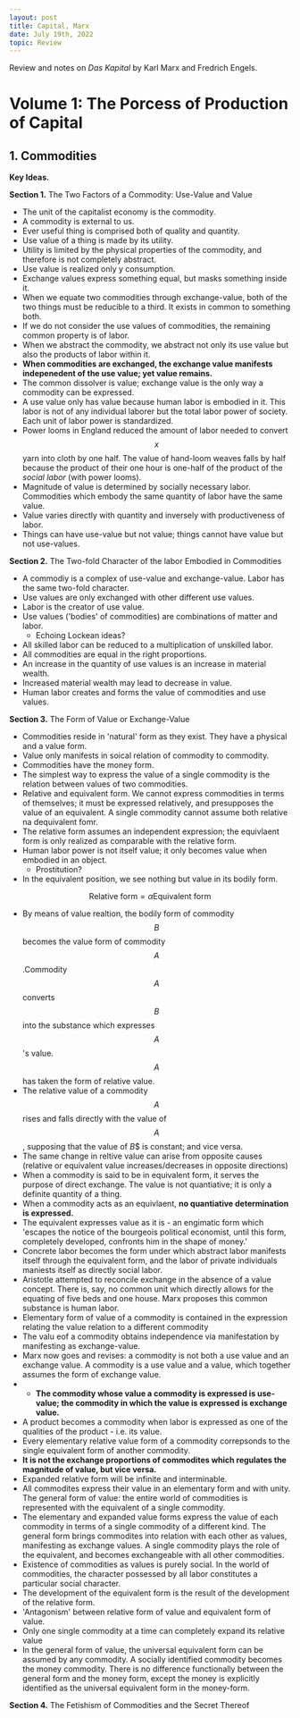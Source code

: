 ```yaml
---
layout: post
title: Capital, Marx
date: July 19th, 2022
topic: Review
---
```


Review and notes on *Das Kapital* by Karl Marx and Fredrich Engels.

# Volume 1: The Porcess of Production of Capital

## 1. Commodities

**Key Ideas.**


**Section 1.** The Two Factors of a Commodity: Use-Value and Value
- The unit of the capitalist economy is the commodity.
- A commodity is external to us.
- Ever useful thing is comprised both of quality and quantity.
- Use value of a thing is made by its utility.
- Utility is limited by the physical properties of the commodity, and therefore is not completely abstract.
- Use value is realized only y consumption.
- Exchange values express something equal, but masks something inside it.
- When we equate two commodities through exchange-value, both of the two things must be reducible to a third. It exists in common to something both.
- If we do not consider the use values of commodities, the remaining common property is of labor.
- When we abstract the commodity, we abstract not only its use value but also the products of labor within it.
- **When commodities are exchanged, the exchange value manifests indepenedent of the use value; yet value remains.**
- The common dissolver is value; exchange value is the only way a commodity can be expressed.
- A use value only has value because human labor is embodied in it. This labor is not of any individual laborer but the total labor power of society. Each unit of labor power is standardized.
- Power looms in England reduced the amount of labor needed to convert $$x$$ yarn into cloth by one half. The value of hand-loom weaves falls by half because the product of their one hour is one-half of the product of the *social labor* (with power looms).
- Magnitude of value is determined by socially necessary labor. Commodities which embody the same quantity of labor have the same value.
- Value varies directly with quantity and inversely with productiveness of labor.
- Things can have use-value but not value; things cannot have value but not use-values.

**Section 2.** The Two-fold Character of the labor Embodied in Commodities
- A commodiy is a complex of use-value and exchange-value. Labor has the same two-fold character.
- Use values are only exchanged with other different use values.
- Labor is the creator of use value.
- Use values ('bodies' of commodities) are combinations of matter and labor.
  - Echoing Lockean ideas?
- All skilled labor can be reduced to a multiplication of unskilled labor.
- All commodities are equal in the right proportions.
- An increase in the quantity of use values is an increase in material wealth.
- Increased material wealth may lead to decrease in value.
- Human labor creates and forms the value of commodities and use values.

**Section 3.** The Form of Value or Exchange-Value
- Commodities reside in 'natural' form as they exist. They have a physical and a value form.
- Value only manifests in soical relation of commodity to commodity.
- Commodities have the money form.
- The simplest way to express the value of a single commodity is the relation between values of two commodities.
- Relative and equivalent form. We cannot express commodities in terms of themselves; it must be expressed relatively, and presupposes the value of an equivalent. A single commodity cannot assume both relative na dequivalent fomr.
- The relative form assumes an independent expression; the equivlaent form is only realized as comparable with the relative form.
- Human labor power is not itself value; it only becomes value when embodied in an object.
  - Prostitution?
- In the equivalent position, we see nothing but value in its bodily form.

$$\text{Relative form} = \alpha \text{Equivalent form}$$

- By means of value realtion, the bodily form of commodity $$B$$ becomes the value form of commodity $$A$$.Commodity $$A$$ converts $$B$$ into the substance which expresses $$A$$'s value. $$A$$ has taken the form of relative value.
- The relative value of a commodity $$A$$ rises and falls directly with the value of $$A$$, supposing that the value of $B$$ is constant; and vice versa.
- The same change in reltive value can arise from opposite causes (relative or equivalent value increases/decreases in opposite directions)
- When a commodity is said to be in equivalent form, it serves the purpose of direct exchange. The value is not quantiative; it is only a definite quantity of a thing.
- When a commodity acts as an equivlaent, **no quantiative determination is expressed.**
- The equivalent expresses value as it is - an engimatic form which 'escapes the notice of the bourgeois political economist, until this form, completely developed, confronts him in the shape of money.'
- Concrete labor becomes the form under which abstract labor manifests itself through the equivalent form, and the labor of private individuals maniests itself as directly social labor.
- Aristotle attempted to reconcile exchange in the absence of a value concept. There is, say, no common unit which directly allows for the equating of five beds and one house. Marx proposes this common substance is human labor.
- Elementary form of value of a commodity is contained in the expression relating the value relation to a different commodity
- The valu eof a commodity obtains independence via manifestation by manifesting as exchange-value.
- Marx now goes and revises: a commodity is not both a use value and an exchange value. A commodity is a use value and a value, which together assumes the form of exchange value.
- - **The commodity whose value a commodity is expressed is use-value; the commodity in which the value is expressed is exchange value.**
- A product becomes a commodity when labor is expressed as one of the qualities of the product - i.e. its value.
- Every elementary relative value form of a commodity correpsonds to the single equivalent form of another commodity.
- **It is not the exchange proportions of commodites which regulates the magnitude of value, but vice versa.**
- Expanded relative form will be infinite and interminable.
- All commodites express their value in an elementary form and with unity. The general form of value: the entire world of commodities is represented with the equivalent of a single commodity.
- The elementary and expanded value forms express the value of each commodity in terms of a single commodity of a different kind. The general form brings commodites into relation with each other as values, manifesting as exchange values. A single commodity plays the role of the equivalent, and becomes exchangeable with all other commodities.
- Existence of commodities as values is purely social. In the world of commodities, the character possessed by all labor constitutes a particular social character.
- The development of the equivalent form is the result of the development of the relative form.
- 'Antagonism' between relative form of value and equivalent form of value.
- Only one single commodity at a time can completely expand its relative value
- In the general form of value, the universal equivalent form can be assumed by any commodity. A socially identified commodity becomes the money commodity. There is no difference functionally between the general form and the money form, except the money is explicitly identified as the universal equivalent form in the money-form.

**Section 4.**  The Fetishism of Commodities and the Secret Thereof













